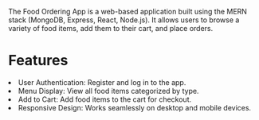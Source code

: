 <p >
  The Food Ordering App is a web-based application built using the MERN stack (MongoDB, Express, React, Node.js). It allows users to browse a variety of food items, add them to their cart, and place orders. 
</p>

<h1>Features</h1>

<li>User Authentication: Register and log in to the app.</li>
<li>Menu Display: View all food items categorized by type.</li>
<li>Add to Cart: Add food items to the cart for checkout.</li>
<li>Responsive Design: Works seamlessly on desktop and mobile devices.</li>

